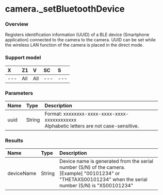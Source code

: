 # camera.\_setBluetoothDevice

### Overview

Registers identification information (UUID) of a BLE device (Smartphone application) connected to the camera to the camera. UUID can be set while the wireless LAN function of the camera is placed in the direct mode.

### Support model

| X | Z1 | V | SC | S |
|:--|:--|:--|:--|:--|
| --- | All | All | --- | --- |

### Parameters

| Name | Type | Description |
|:--|:--|:--|
| uuid | String | Format: xxxxxxxx-xxxx-xxxx-xxxx-xxxxxxxxxxxx<br>Alphabetic letters are not case-sensitive. |

### Results

| Name | Type | Description |
|:--|:--|:--|
| deviceName | String | Device name is generated from the serial number (S/N) of the camera.<br>[Example] "00101234" or "THETAXS00101234" when the serial number (S/N) is "XS00101234" |
